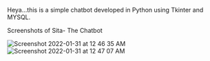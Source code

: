 Heya...this is a simple chatbot developed in Python using Tkinter and MYSQL.

Screenshots of Sita- The Chatbot

![Screenshot 2022-01-31 at 12 46 35 AM](https://user-images.githubusercontent.com/60734970/151714066-5ea5fb99-5bf7-4122-9923-58447ad98bfd.png)
![Screenshot 2022-01-31 at 12 47 07 AM](https://user-images.githubusercontent.com/60734970/151714076-ff24c9ce-f9d8-47c0-8d14-d1632699fcf3.png)
